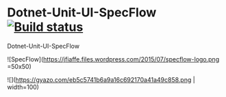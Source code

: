 # Dotnet-Unit-UI-SpecFlow [![Build status](https://lachgar.visualstudio.com/Dotnet-Unit-UI-SpecFlow/_apis/build/status/Dotnet-Unit-UI-SpecFlow-ASP.NET%20Core-CI)](https://lachgar.visualstudio.com/Dotnet-Unit-UI-SpecFlow/_build/latest?definitionId=9)

Dotnet-Unit-UI-SpecFlow

![SpecFlow](https://jfiaffe.files.wordpress.com/2015/07/specflow-logo.png =50x50)

![](https://gyazo.com/eb5c5741b6a9a16c692170a41a49c858.png | width=100)

